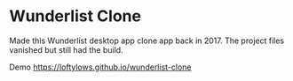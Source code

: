 # Wunderlist Clone

Made this Wunderlist desktop app clone app back in 2017. The project files vanished but still had the build.

Demo <https://loftylows.github.io/wunderlist-clone>
